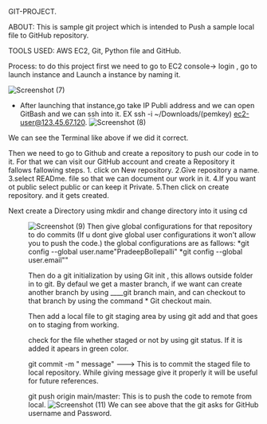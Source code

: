 GIT-PROJECT.

ABOUT: This is sample git project which is intended to Push a sample local file to GitHub repository.

TOOLS USED: AWS EC2, Git, Python file and GitHub.

Process: to do this project first we need to go to EC2 console-> login , go to launch instance and Launch a instance by naming it.
        
![Screenshot (7)](https://user-images.githubusercontent.com/114085306/226391214-d578fcc8-4104-4769-9998-7cbe90e89420.png)
  
* After launching that instance,go take IP Publi address and we can open GitBash and we can ssh into it. EX ssh -i ~/Downloads/(pemkey) ec2-user@123.45.67.120.
![Screenshot (8)](https://user-images.githubusercontent.com/114085306/226392148-c4cdb673-00b7-42e4-90a7-eb2887d3703d.png)

We can see the Terminal like above if we did it correct. 

Then we need to go to Github and create a repository to push our code in to it. For that we can visit our GitHub account and create a Repository it fallows fallowing steps.
          1. click on New repository.
          2.Give repository a name.
          3.select READme. file so that we can document our work in it.
          4.If you want ot public select public or can keep it Private.
          5.Then click on create repository. and it gets created.

Next create a Directory using mkdir <dirname> and change directory into it using cd<dir name>
        
![Screenshot (9)](https://user-images.githubusercontent.com/114085306/226394343-980848d6-d266-4d29-a489-a6505b374975.png)
 Then give global configurations for that repository to do commits (If u dont give global user configurations it won't allow you to push the code.)
 the global configurations are as fallows:
          *git config --global user.name"PradeepBollepalli"
          *git config --global user.email"<email address>"
          
  Then do a git initialization by using  Git init  , this allows outside folder in to git.
  By defaul we get a master branch, if we want can create another branch by using ____git branch main, and can checkout to that branch by using the command *  Git checkout main.
  
 Then add a local file to git staging area by using     git add<file name>   and that goes on to staging from working.
 
 check for the file whether staged or not by using    git status.   If it is added it apears in green color.
        
git commit -m " message" ---> This is to commit the staged file to local repository. While giving message give it properly it will be useful for future references.
        
git push origin main/master:  This is to push the code to remote from local.
       ![Screenshot (11)](https://user-images.githubusercontent.com/114085306/226409422-6aeeb114-0094-464a-883c-a0f2f971bb98.png)
 We can see above that the git asks for GitHub username and Password.
        
        
